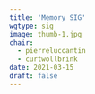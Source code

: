 ```yaml
---
title: 'Memory SIG'
wgtype: sig
image: thumb-1.jpg
chair:
  - pierreluccantin
  - curtwollbrink
date: 2021-03-15
draft: false
---
```

